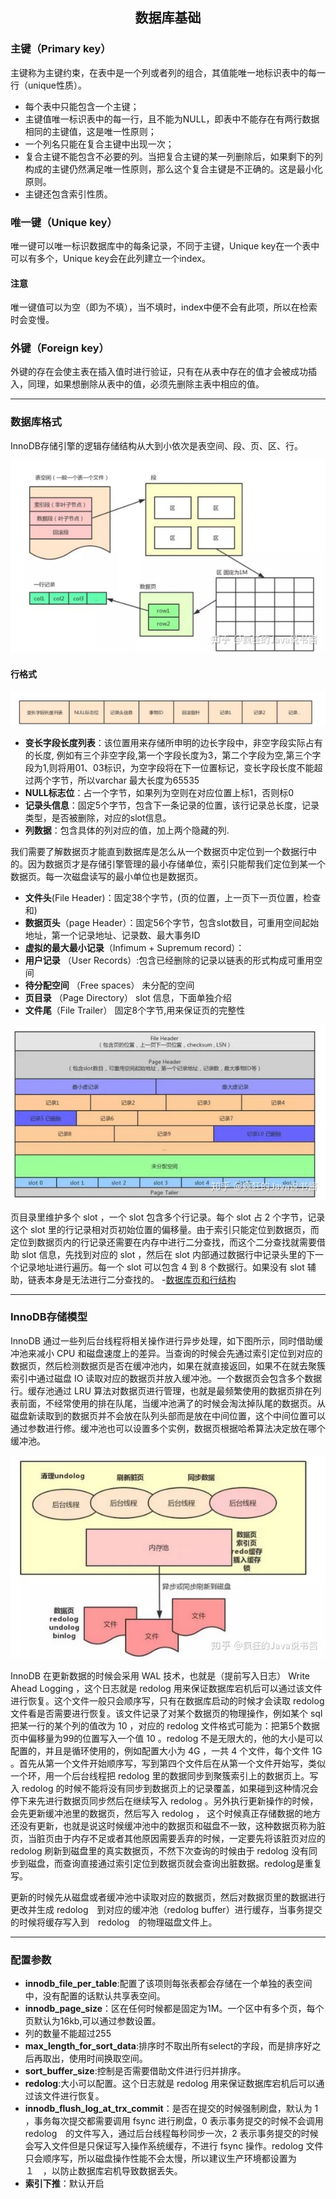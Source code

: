 ## <center> 数据库基础 </center>



### 主键（Primary key）
主键称为主键约束，在表中是一个列或者列的组合，其值能唯一地标识表中的每一行（unique性质）。
- 每个表中只能包含一个主键；
- 主键值唯一标识表中的每一行，且不能为NULL，即表中不能存在有两行数据相同的主键值，这是唯一性原则；
- 一个列名只能在复合主键中出现一次；
- 复合主键不能包含不必要的列。当把复合主键的某一列删除后，如果剩下的列构成的主键仍然满足唯一性原则，那么这个复合主键是不正确的。这是最小化原则。
- 主键还包含索引性质。
### 唯一键（Unique key）
唯一键可以唯一标识数据库中的每条记录，不同于主键，Unique key在一个表中可以有多个，Unique key会在此列建立一个index。
#### 注意
唯一键值可以为空（即为不填），当不填时，index中便不会有此项，所以在检索时会变慢。

### 外键（Foreign key）
外键的存在会使主表在插入值时进行验证，只有在从表中存在的值才会被成功插入，同理，如果想删除从表中的值，必须先删除主表中相应的值。

---
### 数据库格式
InnoDB存储引擎的逻辑存储结构从大到小依次是表空间、段、页、区、行。
<div align=center>
<img src="../img/逻辑存储单元.png">
</div>

#### 行格式
<div align=center>
<img src="../img/行格式.png">
</div>

- **变长字段长度列表**：该位置用来存储所申明的边长字段中，非空字段实际占有的长度, 例如有三个非空字段,第一个字段长度为3，第二个字段为空,第三个字段为1,则将用01、03标识，为空字段将在下一位置标记，变长字段长度不能超过两个字节，所以varchar 最大长度为65535
- **NULL标志位**：占一个字节，如果列为空则在对应位置上标1，否则标0
- **记录头信息**：固定5个字节，包含下一条记录的位置，该行记录总长度，记录类型，是否被删除，对应的slot信息。
- **列数据**：包含具体的列对应的值，加上两个隐藏的列.

我们需要了解数据页才能直到数据库是怎么从一个数据页中定位到一个数据行中的。因为数据页才是存储引擎管理的最小存储单位，索引只能帮我们定位到某一个数据页。每一次磁盘读写的最小单位也是数据页。

- **文件头**(File Header)：固定38个字节，(页的位置，上一页下一页位置，检查和)
- **数据页头**（page Header）：固定56个字节，包含slot数目，可重用空间起始地址，第一个记录地址、记录数、最大事务ID
- **虚拟的最大最小记录**（Infimum + Supremum record）：
- **用户记录** （User Records）:包含已经删除的记录以链表的形式构成可重用空间
- **待分配空间** （Free spaces） 未分配的空间
- **页目录** （Page Directory） slot 信息，下面单独介绍
- **文件尾**（File Trailer） 固定8个字节,用来保证页的完整性

<div align=center>
<img src="../img/数据库页结构.png">
</div>

页目录里维护多个 slot ，一个 slot 包含多个行记录。每个 slot 占 2 个字节，记录这个 slot 里的行记录相对页初始位置的偏移量。由于索引只能定位到数据页，而定位到数据页内的行记录还需要在内存中进行二分查找，而这个二分查找就需要借助 slot 信息，先找到对应的 slot ，然后在 slot 内部通过数据行中记录头里的下一个记录地址进行遍历。每一个 slot 可以包含 4 到 8 个数据行。如果没有 slot 辅助，链表本身是无法进行二分查找的。
-[数据库页和行结构](https://www.zhihu.com/search?type=content&q=MySQL)

---

### InnoDB存储模型
InnoDB 通过一些列后台线程将相关操作进行异步处理，如下图所示，同时借助缓冲池来减小 CPU 和磁盘速度上的差异。当查询的时候会先通过索引定位到对应的数据页，然后检测数据页是否在缓冲池内，如果在就直接返回，如果不在就去聚簇索引中通过磁盘 IO 读取对应的数据页并放入缓冲池。一个数据页会包含多个数据行。缓存池通过 LRU 算法对数据页进行管理，也就是最频繁使用的数据页排在列表前面，不经常使用的排在队尾，当缓冲池满了的时候会淘汰掉队尾的数据页。从磁盘新读取到的数据页并不会放在队列头部而是放在中间位置，这个中间位置可以通过参数进行修。缓冲池也可以设置多个实例，数据页根据哈希算法决定放在哪个缓冲池。

<div align=center>
<img src="../img/innodb模型.png">
</div>


InnoDB 在更新数据的时候会采用 WAL 技术，也就是（提前写入日志） Write Ahead Logging ，这个日志就是 redolog 用来保证数据库宕机后可以通过该文件进行恢复。这个文件一般只会顺序写，只有在数据库启动的时候才会读取 redolog 文件看是否需要进行恢复。该文件记录了对某个数据页的物理操作，例如某个 sql 把某一行的某个列的值改为 10 ，对应的 redolog 文件格式可能为：把第5个数据页中偏移量为99的位置写入一个值 10 。redolog 不是无限大的，他的大小是可以配置的，并且是循环使用的，例如配置大小为 4G ，一共 4 个文件，每个文件 1G 。首先从第一个文件开始顺序写，写到第四个文件后在从第一个文件开始写，类似一个环，用一个后台线程把 redolog 里的数据同步到聚簇索引上的数据页上。写入 redolog 的时候不能将没有同步到数据页上的记录覆盖，如果碰到这种情况会停下来先进行数据页同步然后在继续写入 redolog 。另外执行更新操作的时候，会先更新缓冲池里的数据页，然后写入 redolog ， 这个时候真正存储数据的地方还没有更新，也就是说这时候缓冲池中的数据页和磁盘不一致，这种数据页称为脏页，当脏页由于内存不足或者其他原因需要丢弃的时候，一定要先将该脏页对应的redolog 刷新到磁盘里的真实数据页，不然下次查询的时候由于 redolog 没有同步到磁盘，而查询直接通过索引定位到数据页就会查询出脏数据。redolog是重复写。       

更新的时候先从磁盘或者缓冲池中读取对应的数据页，然后对数据页里的数据进行更改并生成 redolog　到对应的缓冲池（redolog buffer）进行缓存，当事务提交的时候将缓存写入到　redolog　的物理磁盘文件上。

---
### 配置参数
- **innodb_file_per_table**:配置了该项则每张表都会存储在一个单独的表空间中，没有配置的话默认共享表空间。
- **innodb_page_size**：区在任何时候都是固定为1M。一个区中有多个页，每个页默认为16kb,可以通过参数设置。
- 列的数量不能超过255
- **max_length_for_sort_data**:排序时不取出所有select的字段，而是排序好之后再取出，使用时间换取空间。
- **sort_buffer_size**:控制是否需要借助文件进行归并排序。
- **redolog**:大小可以配置。这个日志就是 redolog 用来保证数据库宕机后可以通过该文件进行恢复。
- **innodb_flush_log_at_trx_commit**：是否在提交的时候强制刷盘，默认为 1 ，事务每次提交都需要调用 fsync 进行刷盘，0 表示事务提交的时候不会调用 redolog　的文件写入，通过后台线程每秒同步一次，2 表示事务提交的时候会写入文件但是只保证写入操作系统缓存，不进行 fsync 操作。redolog 文件只会顺序写，所以磁盘操作性能不会太慢，所以建议生产环境都设置为　１　，以防止数据库宕机导致数据丢失。
- **索引下推**：默认开启
